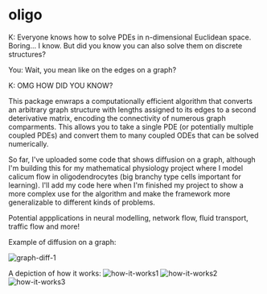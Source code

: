 # oligo

K: Everyone knows how to solve PDEs in n-dimensional Euclidean space. Boring... I know. But did you know you can also solve them on discrete structures? 

You: Wait, you mean like on the edges on a graph?

K: OMG HOW DID YOU KNOW?

This package enwraps a computationally efficient algorithm that converts an arbitrary graph structure with lengths assigned to its edges to a second deterivative matrix, encoding the connectivity of numerous graph comparments. This allows you to take a single PDE (or potentially multiple coupled PDEs) and convert them to many coupled ODEs that can be solved numerically.

So far, I've uploaded some code that shows diffusion on a graph, although I'm building this for my mathematical physiology project where I model calicum flow in oligodendrocytes (big branchy type cells important for learning). I'll add my code here when I'm finished my project to show a more complex use for the algorithm and make the framework more generalizable to different kinds of problems.

Potential appplications in neural modelling, network flow, fluid transport, traffic flow and more!

Example of diffusion on a graph:

![graph-diff-1](https://github.com/kushasareen/oligo/blob/main/graph-diff1.PNG)

A depiction of how it works:
![how-it-works1](https://github.com/kushasareen/oligo/blob/main/how-it-works-1.PNG)
![how-it-works2](https://github.com/kushasareen/oligo/blob/main/how-it-works-2.PNG)
![how-it-works3](https://github.com/kushasareen/oligo/blob/main/how-it-works-3.PNG)
